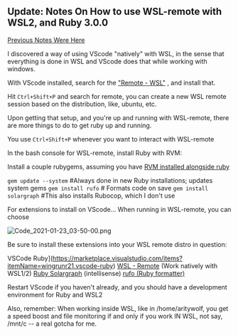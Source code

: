## Update: Notes On How to use WSL-remote with WSL2, and Ruby 3.0.0

 [Previous Notes Were Here](https://zeropivot.xyz/notes-on-a-ruby-30-development-environment-for-vscode-linterintellisense-on-windows-10) 



I discovered a way of using VScode "natively" with WSL, in the sense that everything is done in WSL and VScode does that while working with windows.

With VScode installed, search for the  ["Remote - WSL"](https://marketplace.visualstudio.com/items?itemName=ms-vscode-remote.remote-wsl) , and install that.

Hit `Ctrl+Shift+P` and search for remote, you can create a new WSL remote session based on the distribution, like, ubuntu, etc.

Upon getting that setup, and you're up and running with WSL-remote, there are more things to do to get ruby up and running.

You use `Ctrl+Shift+P` whenever you want to interact with WSL-remote

In the bash console for WSL-remote, install Ruby with RVM:

Install a couple rubygems, assuming you have  [RVM installed alongside ruby](https://zeropivot.xyz/setting-up-ruby-300-on-windows-10-or-wsl2-ubuntu-updated) 

`gem update --system` #Always done in new Ruby installations; updates system gems 
`gem install rufo` # Formats code on save
`gem install solargraph` #This also installs Rubocop, which I don't use

For extensions to install on VScode... When running in WSL-remote, you can choose


![Code_2021-01-23_03-50-00.png](https://cdn.hashnode.com/res/hashnode/image/upload/v1611402629479/pBD8P2lHM.png)

Be sure to install these extensions into your WSL remote distro in question:

VSCode Ruby](https://marketplace.visualstudio.com/items?itemName=wingrunr21.vscode-ruby) 
 [WSL - Remote](https://marketplace.visualstudio.com/items?itemName=ms-vscode-remote.remote-wsl)  (Work natively with WSL1/2)
 [Ruby Solargraph](https://marketplace.visualstudio.com/items?itemName=castwide.solargraph)  (intellisense)
 [rufo (Ruby formatter)](https://marketplace.visualstudio.com/items?itemName=mbessey.vscode-rufo) 

Restart VScode if you haven't already, and you should have a development environment for Ruby and WSL2

Also, remember: When working inside WSL, like in /home/aritywolf, you get a speed boost and file monitoring if and only if you work IN WSL, not say, /mnt/c -- a real gotcha for me.